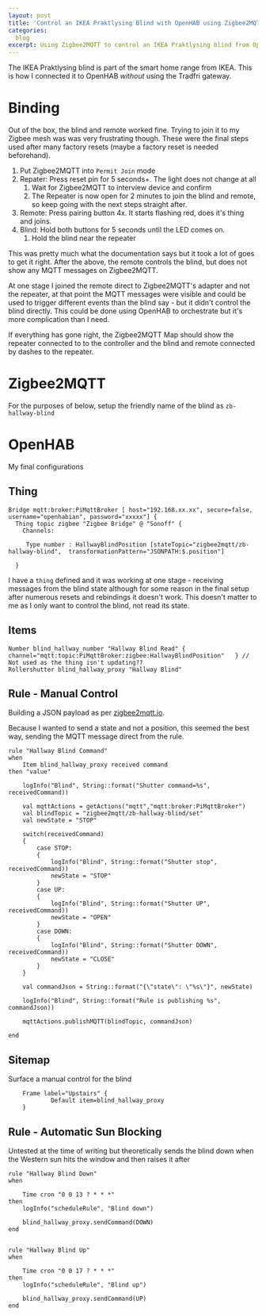 ```yaml
---
layout: post
title: 'Control an IKEA Praktlysing Blind with OpenHAB using Zigbee2MQTT'
categories:
  blog
excerpt: Using Zigbee2MQTT to control an IKEA Praktlysing blind from OpenHab
---
```


   
The IKEA Praktlysing blind is part of the smart home range from IKEA. This is how I connected it to OpenHAB _without_ using the Tradfri gateway.

# Binding

Out of the box, the blind and remote worked fine. Trying to join it to my Zigbee mesh was was very frustrating though. These were the final steps used after many factory resets (maybe a factory reset is needed beforehand).

1. Put Zigbee2MQTT into `Permit Join` mode
2. Repater: Press reset pin for 5 seconds+. The light does not change at all
    1. Wait for Zigbee2MQTT to interview device and confirm
    1. The Repeater is now open for 2 minutes to join the blind and remote, so keep going with the next steps straight after.
3. Remote: Press pairing button 4x. It starts flashing red, does it's thing and joins.
4. Blind: Hold both buttons for 5 seconds until the LED comes on.
    1. Hold the blind near the repeater

This was pretty much what the documentation says but it took a lot of goes to get it right.
After the above, the remote controls the blind, but does not show any MQTT messages on Zigbee2MQTT. 

At one stage I joined the remote direct to Zigbee2MQTT's adapter and not the repeater, at that point the MQTT messages were visible and could be used to trigger different events than the blind say - but it didn't control the blind directly. This could be done using OpenHAB to orchestrate but it's more complication than I need.

If everything has gone right, the Zigbee2MQTT Map should show the repeater connected to to the controller and the blind and remote connected by dashes to the repeater.

# Zigbee2MQTT

For the purposes of below, setup the friendly name of the blind as `zb-hallway-blind`

# OpenHAB

My final configurations

## Thing

```
Bridge mqtt:broker:PiMqttBroker [ host="192.168.xx.xx", secure=false, username="openhabian", password="xxxxx"] {
  Thing topic zigbee "Zigbee Bridge" @ "Sonoff" {   
    Channels:

     Type number : HallwayBlindPosition [stateTopic="zigbee2mqtt/zb-hallway-blind",  transformationPattern="JSONPATH:$.position"]

  }
```

I have a `thing` defined and it was working at one stage - receiving messages from the blind state although for some reason in the final setup after numerous resets and rebindings it doesn't work. This doesn't matter to me as I only want to control the blind, not read its state.


## Items

```
Number blind_hallway_number "Hallway Blind Read" { channel="mqtt:topic:PiMqttBroker:zigbee:HallwayBlindPosition"   } // Not used as the thing isn't updating??
Rollershutter blind_hallway_proxy "Hallway Blind" 
```

## Rule - Manual Control

Building a JSON payload as per [zigbee2mqtt.io](https://www.zigbee2mqtt.io/devices/E2102.html).

Because I wanted to send a state and not a position, this seemed the best way, sending the MQTT message direct from the rule.

```
rule "Hallway Blind Command"
when
    Item blind_hallway_proxy received command 
then "value"
     
    logInfo("Blind", String::format("Shutter command=%s", receivedCommand))

    val mqttActions = getActions("mqtt","mqtt:broker:PiMqttBroker")
    val blindTopic = "zigbee2mqtt/zb-hallway-blind/set"
    val newState = "STOP"

    switch(receivedCommand) 
    {
        case STOP:
        {
            logInfo("Blind", String::format("Shutter stop", receivedCommand))
            newState = "STOP"
        } 
        case UP:
        {
            logInfo("Blind", String::format("Shutter UP", receivedCommand))
            newState = "OPEN"
        }
        case DOWN:
        {
            logInfo("Blind", String::format("Shutter DOWN", receivedCommand))
            newState = "CLOSE"
        }
    }

    val commandJson = String::format("{\"state\": \"%s\"}", newState)
    
    logInfo("Blind", String::format("Rule is publishing %s", commandJson))

    mqttActions.publishMQTT(blindTopic, commandJson)

end
```

## Sitemap

Surface a manual control for the blind

```
    Frame label="Upstairs" {   
            Default item=blind_hallway_proxy
    }
```

## Rule - Automatic Sun Blocking

Untested at the time of writing but theoretically sends the blind down when the Western sun hits the window and then raises it after

```
rule "Hallway Blind Down"
when 
	
	Time cron "0 0 13 ? * * *"
then    
    logInfo("scheduleRule", "Blind down")
    
    blind_hallway_proxy.sendCommand(DOWN)
end


rule "Hallway Blind Up"
when 
	
	Time cron "0 0 17 ? * * *"
then    
    logInfo("scheduleRule", "Blind up")
    
    blind_hallway_proxy.sendCommand(UP)
end

```